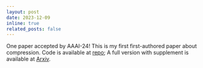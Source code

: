 ```yaml
---
layout: post
date: 2023-12-09
inline: true
related_posts: false
---
```


One paper accepted by AAAI-24! This is my first first-authored paper about compression. Code is available at [repo](https://github.com/PannenetsF/SelectiveFocus); A full version with supplement is available at [Arxiv](https://arxiv.org/abs/2405.06264).

